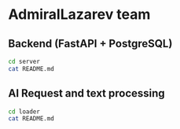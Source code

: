 # AdmiralLazarev team

## Backend (FastAPI + PostgreSQL)
```bash
cd server
cat README.md
```

## AI Request and text processing
```bash
cd loader
cat README.md
```

